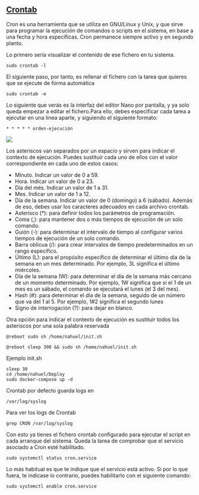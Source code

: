 ## [Crontab](https://www.hostinger.com.ar/tutoriales/cron-job/)
Cron es una herramienta que se utiliza en GNU/Linux y Unix, y que sirve para programar la ejecución de comandos o scripts en el sistema, en base a una fecha y hora específicas. Cron permanece siempre activo y en segundo planto.

Lo primero sería visualizar el contenido de ese fichero en tu sistema.
````
sudo crontab -l
````
El siguiente paso, por tanto, es rellenar el fichero con la tarea que quieres que se ejecute de forma automática
````
sudo crontab -e
````
Lo siguiente que verás es la interfaz del editor Nano por pantalla, y ya solo queda empezar a editar el fichero.Para ello, debes especificar cada tarea a ejecutar en una linea aparte, y siguiendo el siguiente formato:
````
* * * * * orden-ejecución
````
![](https://www.hostinger.es/tutoriales/wp-content/uploads/sites/7/2020/05/a-crontab-file-consist-of-five-fields-768x110.png)

Los asteriscos van separados por un espacio y sirven para indicar el contexto de ejecución. Puedes sustituir cada uno de ellos con el valor correspondiente en cada uno de estos casos:
- Minuto. Indicar un valor de 0 a 59.
- Hora. Indicar un valor de 0 a 23.
- Día del més. Indicar un valor de 1 a 31.
- Mes. Indicar un valor de 1 a 12.
- Día de la semana. Indicar un valor de 0 (domingo) a 6 (sábado).
Además de eso, debes usar los caracteres adecuados en cada archivo crontab.
- Asterisco (*): para definir todos los parámetros de programación.
- Coma (,): para mantener dos o más tiempos de ejecución de un solo comando.
- Guión (-): para determinar el intervalo de tiempo al configurar varios tiempos de ejecución de un solo comando.
- Barra oblicua (/): para crear intervalos de tiempo predeterminados en un rango específico.
- Último (L): para el propósito específico de determinar el último día de la semana en un mes determinado. Por ejemplo, 3L significa el último miércoles.
- Día de la semana (W): para determinar el día de la semana más cercano de un momento determinado. Por ejemplo, 1W significa que si el 1 de un mes es un sábado, el comando se ejecutará el lunes (el 3 del mes).
- Hash (#): para determinar el día de la semana, seguido de un número que va del 1 al 5. Por ejemplo, 1#2 significa el segundo lunes
- Signo de interrogación (?): para dejar en blanco.

Otra opción para indicar el contexto de ejecución es sustituir todos los asteriscos por una sola palabra reservada
````
@reboot sudo sh /home/nahuel/init.sh
````
````
@reboot sleep 300 && sudo sh /home/nahuel/init.sh
````
Ejemplo init.sh
````
sleep 30
cd /home/nahuel/Deploy
sudo docker-compose up -d
````
Crontab por defecto guarda logs en
````
/var/log/syslog
````
Para ver los logs de Crontab
````
grep CRON /var/log/syslog
````
Con esto ya tienes el fichero crontab configurado para ejecutar el script en cada arranque del sistema. Queda la tarea de comprobar que el servicio asociado a Cron esté habilitado. 
````
sudo systemctl status cron.service
````
Lo más habitual es que te indique que el servicio está activo. Si por lo que fuera, te indicase lo contrario, puedes habilitarlo con el siguiente comando:
````
sudo systemctl enable cron.service
````



